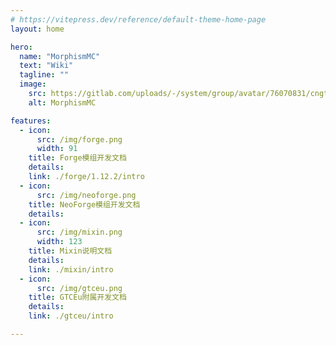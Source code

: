 ```yaml
---
# https://vitepress.dev/reference/default-theme-home-page
layout: home

hero:
  name: "MorphismMC"
  text: "Wiki"
  tagline: ""
  image:
    src: https://gitlab.com/uploads/-/system/group/avatar/76070831/cngtommunity_icon.png
    alt: MorphismMC

features:
  - icon:
      src: /img/forge.png
      width: 91
    title: Forge模组开发文档
    details: 
    link: ./forge/1.12.2/intro
  - icon:
      src: /img/neoforge.png
    title: NeoForge模组开发文档
    details: 
  - icon:
      src: /img/mixin.png
      width: 123
    title: Mixin说明文档
    details: 
    link: ./mixin/intro
  - icon:
      src: /img/gtceu.png
    title: GTCEu附属开发文档
    details: 
    link: ./gtceu/intro

---
```

